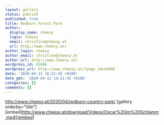 ```yaml
---
layout: gallery
status: publish
published: true
title: Redburn Forest Park
author:
  display_name: cheesy
  login: cheesy
  email: christine@cheesy.at
  url: http://www.cheesy.at/
author_login: cheesy
author_email: christine@cheesy.at
author_url: http://www.cheesy.at/
wordpress_id: 41086
wordpress_url: http://www.cheesy.at/?page_id=41086
date: '2020-04-13 16:21:45 +0100'
date_gmt: '2020-04-13 14:21:45 +0100'
categories: []
comments: []
---
```

http://www.cheesy.at/2020/04/redburn-country-park/
[gallery orderby="title"]
[embed]http://www.cheesy.at/download/Videos/Oscar%20im%20Schlamm.mp4[/embed]
